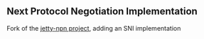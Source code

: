 ## Next Protocol Negotiation Implementation ##

Fork of the [jetty-npn project](https://github.com/jetty-project/jetty-npn), adding an SNI implementation

